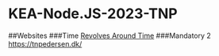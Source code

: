 # KEA-Node.JS-2023-TNP

##Websites
###Time
<a href="revolves-around-time.vercel.app/">Revolves Around Time</a>
###Mandatory 2
<a href="https://tnpedersen.dk/">https://tnpedersen.dk/</a>
